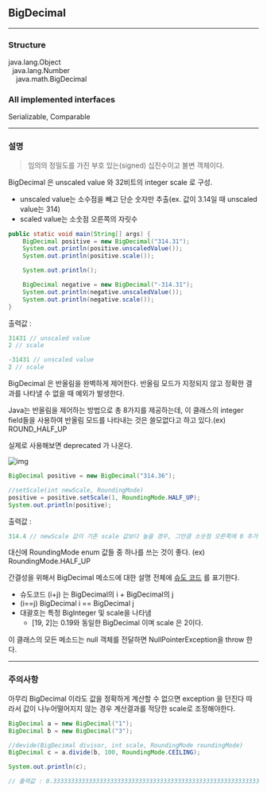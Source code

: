 ## BigDecimal

---

### Structure

java.lang.Object<br>
&nbsp;&nbsp;java.lang.Number<br>
&nbsp;&nbsp;&nbsp;&nbsp;java.math.BigDecimal

### All implemented interfaces

Serializable, Comparable<BigDecimal>

----

### 설명

>임의의 정밀도를 가진 부호 있는(signed) 십진수이고 불변 객체이다. <br>

BigDecimal 은 unscaled value 와 32비트의 integer scale 로 구성.
- unscaled value는 소수점을 빼고 단순 숫자만 추출(ex. 값이 3.14일 때 unscaled value는 314)
- scaled value는 소숫점 오른쪽의 자릿수

```java
public static void main(String[] args) {
    BigDecimal positive = new BigDecimal("314.31");
    System.out.println(positive.unscaledValue());
    System.out.println(positive.scale());

    System.out.println();

    BigDecimal negative = new BigDecimal("-314.31");
    System.out.println(negative.unscaledValue());
    System.out.println(negative.scale());
}
```

출력값 :
```java
31431 // unscaled value
2 // scale

-31431 // unscaled value
2 // scale
```

BigDecimal 은 반올림을 완벽하게 제어한다. 반올림 모드가 지정되지 않고 정확한 결과를 나타낼 수 없을 때
예외가 발생한다.

Java는 반올림을 제어하는 방법으로 총 8가지를 제공하는데, 이 클래스의 integer field들을 사용하여 반올림 모드를
나타내는 것은 쓸모없다고 하고 있다.(ex) ROUND_HALF_UP

실제로 사용해보면 deprecated 가 나온다.

![img](https://media.vlpt.us/images/dailyzett/post/b59bd525-e056-4cf1-917c-68c9bc1c422a/image.png)



```java
BigDecimal positive = new BigDecimal("314.36");

//setScale(int newScale, RoundingMode)
positive = positive.setScale(1, RoundingMode.HALF_UP);
System.out.println(positive);
```

출력값 :
```java
314.4 // newScale 값이 기존 scale 값보다 높을 경우, 그만큼 소숫점 오른쪽에 0 추가
```


대신에 RoundingMode enum 값들 중 하나를 쓰는 것이 좋다. (ex) RoundingMode.HALF_UP


간결성을 위해서 BigDecimal 메소드에 대한 설명 전체에 [슈도 코드](https://ko.wikipedia.org/wiki/%EC%9D%98%EC%82%AC%EC%BD%94%EB%93%9C)
를 표기한다.

- 슈도코드 (i+j) 는 BigDecimal의 i + BigDecimal의 j
- (i==j) BigDecimal i == BigDecimal j
- 대괄호는 특정 BigInteger 및 scale을 나타냄
    - [19, 2]는 0.19와 동일한 BigDecimal 이며 scale 은 2이다.


이 클래스의 모든 메소드는 null 객체를 전달하면 NullPointerException을 throw 한다.

---

### 주의사항

아무리 BigDecimal 이라도 값을 정확하게 계산할 수 없으면 exception 을 던진다
따라서 값이 나누어떨어지지 않는 경우 계산결과를 적당한 scale로 조정해야한다.

```java
BigDecimal a = new BigDecimal("1");
BigDecimal b = new BigDecimal("3");

//devide(BigDecimal divisor, int scale, RoundingMode roundingMode)
BigDecimal c = a.divide(b, 100, RoundingMode.CEILING);

System.out.println(c);

// 출력값 : 0.3333333333333333333333333333333333333333333333333333333333333333333333333333333333333333333333333334
```

